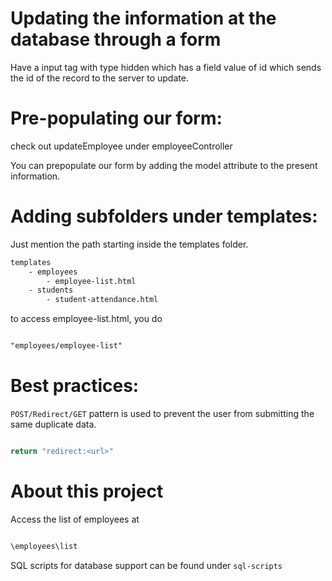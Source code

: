 
# Updating the information at the database through a form

Have a input tag with type hidden which has a field value of id which sends the id of the record to the server to update.


# Pre-populating our form:

check out updateEmployee under employeeController

You can prepopulate our form by adding the model attribute to the present information.

# Adding subfolders under templates:

Just mention the path starting inside the templates folder.

```html
templates 
    - employees
        - employee-list.html
    - students
        - student-attendance.html
```

to access employee-list.html, you do

```html

"employees/employee-list"

```

# Best practices:

`POST/Redirect/GET` pattern is used to prevent the user from submitting the same duplicate data.

```java

return "redirect:<url>"

```

# About this project

Access the list of employees at

```html

\employees\list

```

SQL scripts for database support can be found under `sql-scripts`

